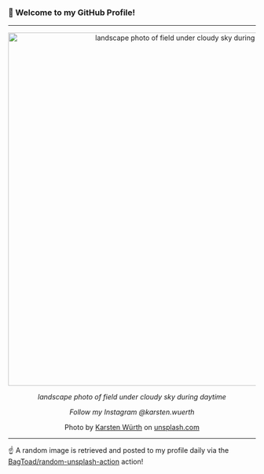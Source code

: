 ### 👋 Welcome to my GitHub Profile!

----

<div align="center">
  <img width="720" src="https://images.unsplash.com/photo-1476908965434-f988d59d7abd?crop=entropy&cs=tinysrgb&fit=max&fm=jpg&ixid=M3w1NTI0OTR8MHwxfHJhbmRvbXx8fHx8fHx8fDE3NTk5MDQxMTV8&ixlib=rb-4.1.0&q=80&w=1080" alt="landscape photo of field under cloudy sky during daytime">
  
  <em>landscape photo of field under cloudy sky during daytime</em>
  
  <em>Follow my Instagram @karsten.wuerth</em>
  
  Photo by [Karsten Würth](null) on [unsplash.com](https://unsplash.com/)
</div>

----

☝️ A random image is retrieved and posted to my profile daily via the [BagToad/random-unsplash-action](https://github.com/BagToad/random-unsplash-action) action!
